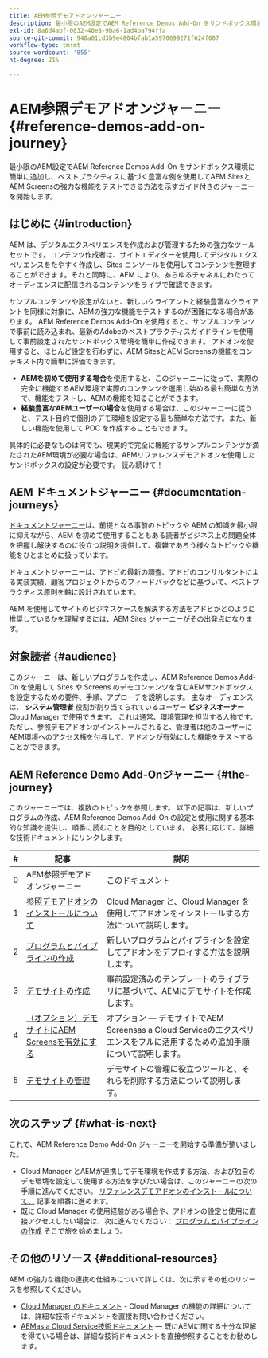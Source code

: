 ```yaml
---
title: AEM参照デモアドオンジャーニー
description: 最小限のAEM設定でAEM Reference Demos Add-On をサンドボックス環境に簡単に追加し、ベストプラクティスに基づく豊富な例を使用してAEMの強力な機能をテストできる方法を、ガイド付きのジャーニーで開始します。
exl-id: 8a6d4abf-0832-40e8-9ba6-1ad4ba794ffa
source-git-commit: 940a01cd3b9e4804bfab1a5970699271f624f087
workflow-type: tm+mt
source-wordcount: '855'
ht-degree: 21%

---
```


# AEM参照デモアドオンジャーニー {#reference-demos-add-on-journey}

最小限のAEM設定でAEM Reference Demos Add-On をサンドボックス環境に簡単に追加し、ベストプラクティスに基づく豊富な例を使用してAEM SitesとAEM Screensの強力な機能をテストできる方法を示すガイド付きのジャーニーを開始します。

## はじめに {#introduction}

AEM は、デジタルエクスペリエンスを作成および管理するための強力なツールセットです。コンテンツ作成者は、サイトエディターを使用してデジタルエクスペリエンスをたやすく作成し、Sites コンソールを使用してコンテンツを整理することができます。それと同時に、AEM により、あらゆるチャネルにわたってオーディエンスに配信されるコンテンツをライブで確認できます。

サンプルコンテンツや設定がないと、新しいクライアントと経験豊富なクライアントを同様に対象に、AEMの強力な機能をテストするのが困難になる場合があります。 AEM Reference Demos Add-On を使用すると、サンプルコンテンツで事前に読み込まれ、最新のAdobeのベストプラクティスガイドラインを使用して事前設定されたサンドボックス環境を簡単に作成できます。 アドオンを使用すると、ほとんど設定を行わずに、AEM SitesとAEM Screensの機能をコンテキスト内で簡単に評価できます。

* **AEMを初めて使用する場合**&#x200B;を使用すると、このジャーニーに従って、実際の完全に機能するAEM環境で実際のコンテンツを運用し始める最も簡単な方法で、機能をテストし、AEMの機能を知ることができます。
* **経験豊富なAEMユーザーの場合**&#x200B;を使用する場合は、このジャーニーに従うと、テスト目的で個別のデモ環境を設定する最も簡単な方法です。また、新しい機能を使用して POC を作成することもできます。

具体的に必要なものは何でも、現実的で完全に機能するサンプルコンテンツが満たされたAEM環境が必要な場合は、AEMリファレンスデモアドオンを使用したサンドボックスの設定が必要です。 読み続けて！

## AEM ドキュメントジャーニー {#documentation-journeys}

[ドキュメントジャーニー](/help/journey-documentation/documentation-journeys.md)は、前提となる事前のトピックや AEM の知識を最小限に抑えながら、AEM を初めて使用することもある読者がビジネス上の問題全体を把握し解決するのに役立つ説明を提供して、複雑であろう様々なトピックや機能をひとまとめに扱っています。

ドキュメントジャーニーは、アドビの最新の調査、アドビのコンサルタントによる実装実績、顧客プロジェクトからのフィードバックなどに基づいて、ベストプラクティス原則を軸に設計されています。

AEM を使用してサイトのビジネスケースを解決する方法をアドビがどのように推奨しているかを理解するには、AEM Sites ジャーニーがその出発点になります。

## 対象読者 {#audience}

このジャーニーは、新しいプログラムを作成し、AEM Reference Demos Add-On を使用して Sites や Screens のデモコンテンツを含むAEMサンドボックスを設定するための要件、手順、アプローチを説明します。 主なオーディエンスは、 **システム管理者** 役割が割り当てられているユーザー **ビジネスオーナー** Cloud Manager で使用できます。 これは通常、環境管理を担当する人物です。 ただし、参照デモアドオンがインストールされると、管理者は他のユーザーにAEM環境へのアクセス権を付与して、アドオンが有効にした機能をテストすることができます。

## AEM Reference Demo Add-Onジャーニー {#the-journey}

このジャーニーでは、複数のトピックを参照します。 以下の記事は、新しいプログラムの作成、AEM Reference Demos Add-On の設定と使用に関する基本的な知識を提供し、順番に読むことを目的としています。 必要に応じて、詳細な技術ドキュメントにリンクします。

| # | 記事 | 説明 |
|---|---|---|
| 0 | AEM参照デモアドオンジャーニー | このドキュメント |
| 1 | [参照デモアドオンのインストールについて](installation.md) | Cloud Manager と、Cloud Manager を使用してアドオンをインストールする方法について説明します。 |
| 2 | [プログラムとパイプラインの作成](create-program.md) | 新しいプログラムとパイプラインを設定してアドオンをデプロイする方法を説明します。 |
| 3 | [デモサイトの作成](create-site.md) | 事前設定済みのテンプレートのライブラリに基づいて、AEMにデモサイトを作成します。 |
| 4 | [（オプション）デモサイトにAEM Screensを有効にする](screens.md) | オプション — デモサイトでAEM Screensas a Cloud Serviceのエクスペリエンスをフルに活用するための追加手順について説明します。 |
| 5 | [デモサイトの管理](manage.md) | デモサイトの管理に役立つツールと、それらを削除する方法について説明します。 |

## 次のステップ {#what-is-next}

これで、AEM Reference Demo Add-On ジャーニーを開始する準備が整いました。

* Cloud Manager とAEMが連携してデモ環境を作成する方法、および独自のデモ環境を設定して使用する方法を学びたい場合は、このジャーニーの次の手順に進んでください。 [リファレンスデモアドオンのインストールについて、](installation.md) 記事を順番に進めます。
* 既に Cloud Manager の使用経験がある場合や、アドオンの設定と使用に直接アクセスしたい場合は、次に進んでください： [プログラムとパイプラインの作成](create-program.md) そこで旅を始めましょう。

## その他のリソース {#additional-resources}

AEM の強力な機能の連携の仕組みについて詳しくは、次に示すその他のリソースを参照してください。

* [Cloud Manager のドキュメント](https://experienceleague.adobe.com/docs/experience-manager-cloud-service/onboarding/onboarding-concepts/cloud-manager-introduction.html) - Cloud Manager の機能の詳細については、詳細な技術ドキュメントを直接お問い合わせください。
* [AEMas a Cloud Service技術ドキュメント](https://experienceleague.adobe.com/docs/experience-manager-cloud-service.html?lang=ja)  — 既にAEMに関する十分な理解を得ている場合は、詳細な技術ドキュメントを直接参照することをお勧めします。
